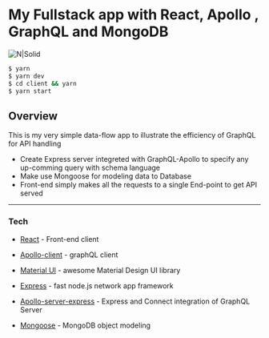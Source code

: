 # My Fullstack app with React, Apollo , GraphQL and MongoDB

![N|Solid](https://miro.medium.com/max/2600/1*pD7ShcZ7YHIMXe2mgiFzbg.png)
```sh
$ yarn
$ yarn dev
$ cd client && yarn
$ yarn start
```

## Overview
This is my very simple data-flow app to illustrate the efficiency of GraphQL for API handling
  - Create Express server integreted with GraphQL-Apollo to specify any up-comming query with schema language 
  - Make use Mongoose for modeling data to Database
  - Front-end simply makes all the requests to a single End-point to get API served 
  
___

### Tech

* [React] - Front-end client
* [Apollo-client] - graphQL client
* [Material UI] - awesome Material Design UI library
* [Express] - fast node.js network app framework
* [Apollo-server-express] - Express and Connect integration of GraphQL Server
* [Mongoose] - MongoDB object modeling


   [React]: <https://reactjs.org/>
   [Apollo-client]: <https://www.apollographql.com/docs/react/>
   [Material UI]: <https://material-ui.com/>
   [express]: <http://expressjs.com>
   [Apollo-server-express]: <https://github.com/apollographql/apollo-server/tree/main/packages/apollo-server-express>
   [Mongoose]: <https://mongoosejs.com/>